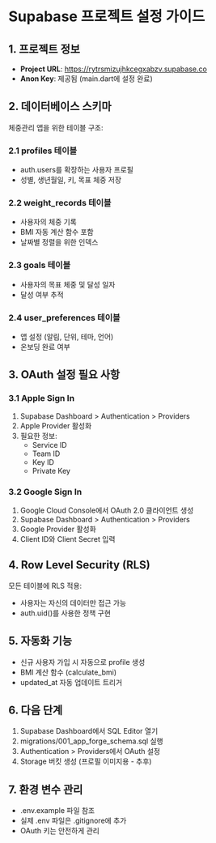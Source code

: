 # Supabase 프로젝트 설정 가이드

## 1. 프로젝트 정보
- **Project URL**: https://rytrsmizujhkcegxabzv.supabase.co
- **Anon Key**: 제공됨 (main.dart에 설정 완료)

## 2. 데이터베이스 스키마
체중관리 앱을 위한 테이블 구조:

### 2.1 profiles 테이블
- auth.users를 확장하는 사용자 프로필
- 성별, 생년월일, 키, 목표 체중 저장

### 2.2 weight_records 테이블
- 사용자의 체중 기록
- BMI 자동 계산 함수 포함
- 날짜별 정렬을 위한 인덱스

### 2.3 goals 테이블
- 사용자의 목표 체중 및 달성 일자
- 달성 여부 추적

### 2.4 user_preferences 테이블
- 앱 설정 (알림, 단위, 테마, 언어)
- 온보딩 완료 여부

## 3. OAuth 설정 필요 사항

### 3.1 Apple Sign In
1. Supabase Dashboard > Authentication > Providers
2. Apple Provider 활성화
3. 필요한 정보:
   - Service ID
   - Team ID
   - Key ID
   - Private Key

### 3.2 Google Sign In
1. Google Cloud Console에서 OAuth 2.0 클라이언트 생성
2. Supabase Dashboard > Authentication > Providers
3. Google Provider 활성화
4. Client ID와 Client Secret 입력

## 4. Row Level Security (RLS)
모든 테이블에 RLS 적용:
- 사용자는 자신의 데이터만 접근 가능
- auth.uid()를 사용한 정책 구현

## 5. 자동화 기능
- 신규 사용자 가입 시 자동으로 profile 생성
- BMI 계산 함수 (calculate_bmi)
- updated_at 자동 업데이트 트리거

## 6. 다음 단계
1. Supabase Dashboard에서 SQL Editor 열기
2. migrations/001_app_forge_schema.sql 실행
3. Authentication > Providers에서 OAuth 설정
4. Storage 버킷 생성 (프로필 이미지용 - 추후)

## 7. 환경 변수 관리
- .env.example 파일 참조
- 실제 .env 파일은 .gitignore에 추가
- OAuth 키는 안전하게 관리